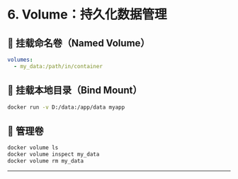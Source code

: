 # 6. Volume：持久化数据管理

## 📂 挂载命名卷（Named Volume）

```yaml
volumes:
  - my_data:/path/in/container
```

## 💾 挂载本地目录（Bind Mount）

```bash
docker run -v D:/data:/app/data myapp
```

## 🧼 管理卷

```bash
docker volume ls
docker volume inspect my_data
docker volume rm my_data
```

---